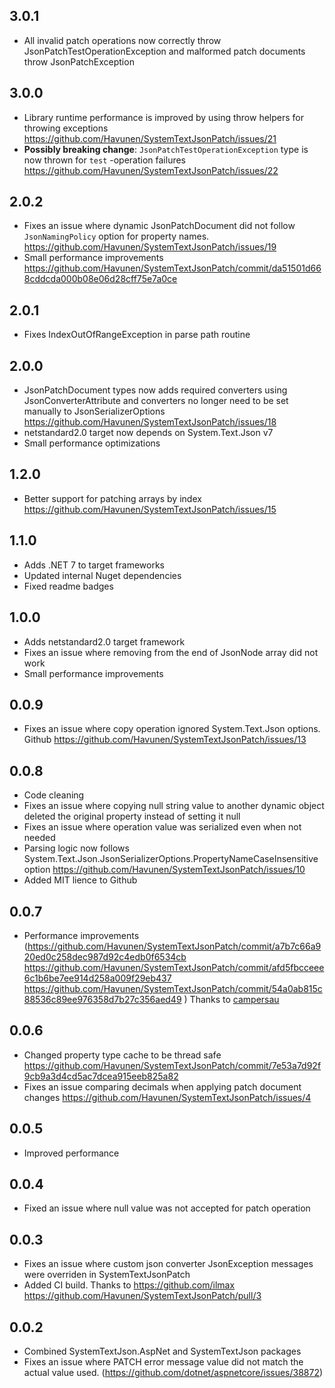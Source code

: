 ## 3.0.1
- All invalid patch operations now correctly throw JsonPatchTestOperationException and malformed patch documents throw JsonPatchException


## 3.0.0
- Library runtime performance is improved by using throw helpers for throwing exceptions https://github.com/Havunen/SystemTextJsonPatch/issues/21
- **Possibly breaking change**: `JsonPatchTestOperationException` type is now thrown for `test` -operation failures https://github.com/Havunen/SystemTextJsonPatch/issues/22


## 2.0.2
- Fixes an issue where dynamic JsonPatchDocument did not follow `JsonNamingPolicy` option for property names. https://github.com/Havunen/SystemTextJsonPatch/issues/19
- Small performance improvements https://github.com/Havunen/SystemTextJsonPatch/commit/da51501d668cddcda000b08e06d28cff75e7a0ce

## 2.0.1
- Fixes IndexOutOfRangeException in parse path routine

## 2.0.0
- JsonPatchDocument types now adds required converters using JsonConverterAttribute and converters no longer need to be set manually to JsonSerializerOptions https://github.com/Havunen/SystemTextJsonPatch/issues/18
- netstandard2.0 target now depends on System.Text.Json v7
- Small performance optimizations

## 1.2.0
- Better support for patching arrays by index https://github.com/Havunen/SystemTextJsonPatch/issues/15

## 1.1.0
- Adds .NET 7 to target frameworks
- Updated internal Nuget dependencies
- Fixed readme badges

## 1.0.0
- Adds netstandard2.0 target framework
- Fixes an issue where removing from the end of JsonNode array did not work
- Small performance improvements

## 0.0.9
- Fixes an issue where copy operation ignored System.Text.Json options. Github https://github.com/Havunen/SystemTextJsonPatch/issues/13

## 0.0.8
- Code cleaning
- Fixes an issue where copying null string value to another dynamic object deleted the original property instead of setting it null
- Fixes an issue where operation value was serialized even when not needed
- Parsing logic now follows System.Text.Json.JsonSerializerOptions.PropertyNameCaseInsensitive option https://github.com/Havunen/SystemTextJsonPatch/issues/10
- Added MIT lience to Github

## 0.0.7
- Performance improvements (https://github.com/Havunen/SystemTextJsonPatch/commit/a7b7c66a920ed0c258dec987d92c4edb0f6534cb https://github.com/Havunen/SystemTextJsonPatch/commit/afd5fbcceee6c1b6be7ee914d258a009f29eb437 https://github.com/Havunen/SystemTextJsonPatch/commit/54a0ab815c88536c89ee976358d7b27c356aed49 ) Thanks to [campersau](https://github.com/campersau)

## 0.0.6
- Changed property type cache to be thread safe https://github.com/Havunen/SystemTextJsonPatch/commit/7e53a7d92f9cb9a3d4cd5ac7dcea915eeb825a82
- Fixes an issue comparing decimals when applying patch document changes https://github.com/Havunen/SystemTextJsonPatch/issues/4

## 0.0.5
- Improved performance

## 0.0.4
- Fixed an issue where null value was not accepted for patch operation

## 0.0.3
- Fixes an issue where custom json converter JsonException messages were overriden in SystemTextJsonPatch
- Added CI build. Thanks to https://github.com/ilmax https://github.com/Havunen/SystemTextJsonPatch/pull/3


## 0.0.2

- Combined SystemTextJson.AspNet and SystemTextJson packages
- Fixes an issue where PATCH error message value did not match the actual value used. (https://github.com/dotnet/aspnetcore/issues/38872)
